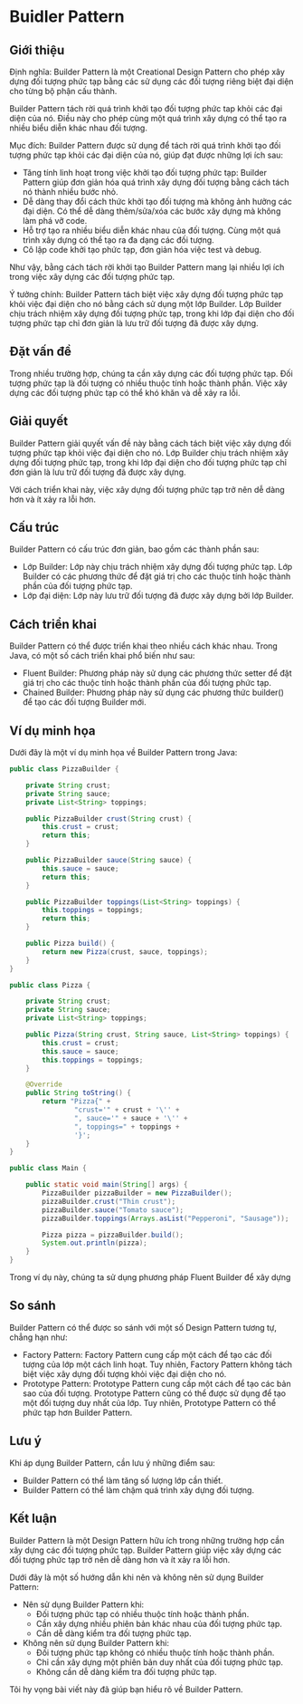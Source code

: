 # Buidler Pattern

## Giới thiệu


Định nghĩa: Builder Pattern là một Creational Design Pattern cho phép xây dựng đối tượng phức tạp bằng các sử dụng các đối tượng riêng biệt đại diện cho từng bộ phận cấu thành.

Builder Pattern tách rời quá trình khởi tạo đối tượng phức tap khỏi các đại diện của nó. Điều này cho phép cùng một quá trình xây dựng có thể tạo ra nhiều biểu diễn khác nhau đối tượng.

Mục đích: Builder Pattern được sử dụng để tách rời quá trình khởi tạo đối tượng phức tạp khỏi các đại diện của nó, giúp đạt được những lợi ích sau:

- Tăng tính linh hoạt trong việc khởi tạo đối tượng phức tạp: Builder Pattern giúp đơn giản hóa quá trình xây dựng đối tượng bằng cách tách nó thành nhiều bước nhỏ.
- Dễ dàng thay đổi cách thức khởi tạo đối tượng mà không ảnh hưởng các đại diện. Có thể dễ dàng thêm/sửa/xóa các bước xây dựng mà không làm phá vỡ code.
- Hỗ trợ tạo ra nhiều biểu diễn khác nhau của đối tượng. Cùng một quá trình xây dựng có thể tạo ra đa dạng các đối tượng.
- Cô lập code khởi tạo phức tạp, đơn giản hóa việc test và debug.

Như vậy, bằng cách tách rời khởi tạo Builder Pattern mang lại nhiều lợi ích trong việc xây dựng các đối tượng phức tạp.

Ý tưởng chính: Builder Pattern tách biệt việc xây dựng đối tượng phức tạp khỏi việc đại diện cho nó bằng cách sử dụng một lớp Builder. Lớp Builder chịu trách nhiệm xây dựng đối tượng phức tạp, trong khi lớp đại diện cho đối tượng phức tạp chỉ đơn giản là lưu trữ đối tượng đã được xây dựng.


## Đặt vấn đề

Trong nhiều trường hợp, chúng ta cần xây dựng các đối tượng phức tạp. Đối tượng phức tạp là đối tượng có nhiều thuộc tính hoặc thành phần. Việc xây dựng các đối tượng phức tạp có thể khó khăn và dễ xảy ra lỗi.

## Giải quyết

Builder Pattern giải quyết vấn đề này bằng cách tách biệt việc xây dựng đối tượng phức tạp khỏi việc đại diện cho nó. Lớp Builder chịu trách nhiệm xây dựng đối tượng phức tạp, trong khi lớp đại diện cho đối tượng phức tạp chỉ đơn giản là lưu trữ đối tượng đã được xây dựng.

Với cách triển khai này, việc xây dựng đối tượng phức tạp trở nên dễ dàng hơn và ít xảy ra lỗi hơn.

## Cấu trúc

Builder Pattern có cấu trúc đơn giản, bao gồm các thành phần sau:

- Lớp Builder: Lớp này chịu trách nhiệm xây dựng đối tượng phức tạp. Lớp Builder có các phương thức để đặt giá trị cho các thuộc tính hoặc thành phần của đối tượng phức tạp.
- Lớp đại diện: Lớp này lưu trữ đối tượng đã được xây dựng bởi lớp Builder.


## Cách triển khai

Builder Pattern có thể được triển khai theo nhiều cách khác nhau. Trong Java, có một số cách triển khai phổ biến như sau:

- Fluent Builder: Phương pháp này sử dụng các phương thức setter để đặt giá trị cho các thuộc tính hoặc thành phần của đối tượng phức tạp.
- Chained Builder: Phương pháp này sử dụng các phương thức builder() để tạo các đối tượng Builder mới.


## Ví dụ minh họa

Dưới đây là một ví dụ minh họa về Builder Pattern trong Java:

```java
public class PizzaBuilder {

    private String crust;
    private String sauce;
    private List<String> toppings;

    public PizzaBuilder crust(String crust) {
        this.crust = crust;
        return this;
    }

    public PizzaBuilder sauce(String sauce) {
        this.sauce = sauce;
        return this;
    }

    public PizzaBuilder toppings(List<String> toppings) {
        this.toppings = toppings;
        return this;
    }

    public Pizza build() {
        return new Pizza(crust, sauce, toppings);
    }
}

public class Pizza {

    private String crust;
    private String sauce;
    private List<String> toppings;

    public Pizza(String crust, String sauce, List<String> toppings) {
        this.crust = crust;
        this.sauce = sauce;
        this.toppings = toppings;
    }

    @Override
    public String toString() {
        return "Pizza{" +
                "crust='" + crust + '\'' +
                ", sauce='" + sauce + '\'' +
                ", toppings=" + toppings +
                '}';
    }
}

public class Main {

    public static void main(String[] args) {
        PizzaBuilder pizzaBuilder = new PizzaBuilder();
        pizzaBuilder.crust("Thin crust");
        pizzaBuilder.sauce("Tomato sauce");
        pizzaBuilder.toppings(Arrays.asList("Pepperoni", "Sausage"));

        Pizza pizza = pizzaBuilder.build();
        System.out.println(pizza);
    }
}

```

Trong ví dụ này, chúng ta sử dụng phương pháp Fluent Builder để xây dựng

## So sánh

Builder Pattern có thể được so sánh với một số Design Pattern tương tự, chẳng hạn như:

- Factory Pattern: Factory Pattern cung cấp một cách để tạo các đối tượng của lớp một cách linh hoạt. Tuy nhiên, Factory Pattern không tách biệt việc xây dựng đối tượng khỏi việc đại diện cho nó.
- Prototype Pattern: Prototype Pattern cung cấp một cách để tạo các bản sao của đối tượng. Prototype Pattern cũng có thể được sử dụng để tạo một đối tượng duy nhất của lớp. Tuy nhiên, Prototype Pattern có thể phức tạp hơn Builder Pattern.


## Lưu ý

Khi áp dụng Builder Pattern, cần lưu ý những điểm sau:

- Builder Pattern có thể làm tăng số lượng lớp cần thiết.
- Builder Pattern có thể làm chậm quá trình xây dựng đối tượng.


## Kết luận

Builder Pattern là một Design Pattern hữu ích trong những trường hợp cần xây dựng các đối tượng phức tạp. Builder Pattern giúp việc xây dựng các đối tượng phức tạp trở nên dễ dàng hơn và ít xảy ra lỗi hơn.

Dưới đây là một số hướng dẫn khi nên và không nên sử dụng Builder Pattern:

- Nên sử dụng Builder Pattern khi:
  - Đối tượng phức tạp có nhiều thuộc tính hoặc thành phần.
  - Cần xây dựng nhiều phiên bản khác nhau của đối tượng phức tạp.
  - Cần dễ dàng kiểm tra đối tượng phức tạp.
- Không nên sử dụng Builder Pattern khi:
  - Đối tượng phức tạp không có nhiều thuộc tính hoặc thành phần.
  - Chỉ cần xây dựng một phiên bản duy nhất của đối tượng phức tạp.
  - Không cần dễ dàng kiểm tra đối tượng phức tạp.

Tôi hy vọng bài viết này đã giúp bạn hiểu rõ về Builder Pattern.
